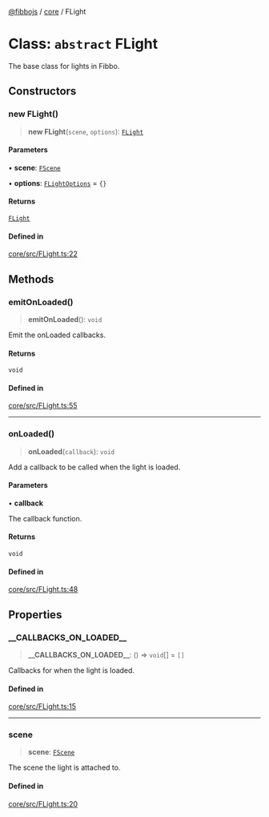 [@fibbojs](/api/index) / [core](/api/core) / FLight

# Class: `abstract` FLight

The base class for lights in Fibbo.

## Constructors

### new FLight()

> **new FLight**(`scene`, `options`): [`FLight`](FLight.md)

#### Parameters

• **scene**: [`FScene`](FScene.md)

• **options**: [`FLightOptions`](../interfaces/FLightOptions.md) = `{}`

#### Returns

[`FLight`](FLight.md)

#### Defined in

[core/src/FLight.ts:22](https://github.com/fibbojs/fibbo/blob/b496854a6f37e79caf42562bf7512dfda8184f7a/packages/core/src/FLight.ts#L22)

## Methods

### emitOnLoaded()

> **emitOnLoaded**(): `void`

Emit the onLoaded callbacks.

#### Returns

`void`

#### Defined in

[core/src/FLight.ts:55](https://github.com/fibbojs/fibbo/blob/b496854a6f37e79caf42562bf7512dfda8184f7a/packages/core/src/FLight.ts#L55)

***

### onLoaded()

> **onLoaded**(`callback`): `void`

Add a callback to be called when the light is loaded.

#### Parameters

• **callback**

The callback function.

#### Returns

`void`

#### Defined in

[core/src/FLight.ts:48](https://github.com/fibbojs/fibbo/blob/b496854a6f37e79caf42562bf7512dfda8184f7a/packages/core/src/FLight.ts#L48)

## Properties

### \_\_CALLBACKS\_ON\_LOADED\_\_

> **\_\_CALLBACKS\_ON\_LOADED\_\_**: () => `void`[] = `[]`

Callbacks for when the light is loaded.

#### Defined in

[core/src/FLight.ts:15](https://github.com/fibbojs/fibbo/blob/b496854a6f37e79caf42562bf7512dfda8184f7a/packages/core/src/FLight.ts#L15)

***

### scene

> **scene**: [`FScene`](FScene.md)

The scene the light is attached to.

#### Defined in

[core/src/FLight.ts:20](https://github.com/fibbojs/fibbo/blob/b496854a6f37e79caf42562bf7512dfda8184f7a/packages/core/src/FLight.ts#L20)
